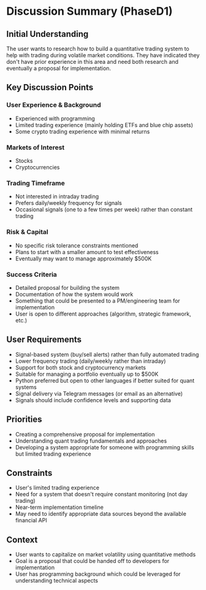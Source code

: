 # Discussion Summary (PhaseD1)

## Initial Understanding

The user wants to research how to build a quantitative trading system to help with trading during volatile market conditions. They have indicated they don't have prior experience in this area and need both research and eventually a proposal for implementation.

## Key Discussion Points

### User Experience & Background
- Experienced with programming
- Limited trading experience (mainly holding ETFs and blue chip assets)
- Some crypto trading experience with minimal returns

### Markets of Interest
- Stocks
- Cryptocurrencies

### Trading Timeframe
- Not interested in intraday trading
- Prefers daily/weekly frequency for signals
- Occasional signals (one to a few times per week) rather than constant trading

### Risk & Capital
- No specific risk tolerance constraints mentioned
- Plans to start with a smaller amount to test effectiveness
- Eventually may want to manage approximately $500K

### Success Criteria
- Detailed proposal for building the system
- Documentation of how the system would work
- Something that could be presented to a PM/engineering team for implementation
- User is open to different approaches (algorithm, strategic framework, etc.)

## User Requirements

- Signal-based system (buy/sell alerts) rather than fully automated trading
- Lower frequency trading (daily/weekly rather than intraday)
- Support for both stock and cryptocurrency markets
- Suitable for managing a portfolio eventually up to $500K
- Python preferred but open to other languages if better suited for quant systems
- Signal delivery via Telegram messages (or email as an alternative)
- Signals should include confidence levels and supporting data

## Priorities

- Creating a comprehensive proposal for implementation
- Understanding quant trading fundamentals and approaches
- Developing a system appropriate for someone with programming skills but limited trading experience

## Constraints

- User's limited trading experience
- Need for a system that doesn't require constant monitoring (not day trading)
- Near-term implementation timeline
- May need to identify appropriate data sources beyond the available financial API

## Context

- User wants to capitalize on market volatility using quantitative methods
- Goal is a proposal that could be handed off to developers for implementation
- User has programming background which could be leveraged for understanding technical aspects
